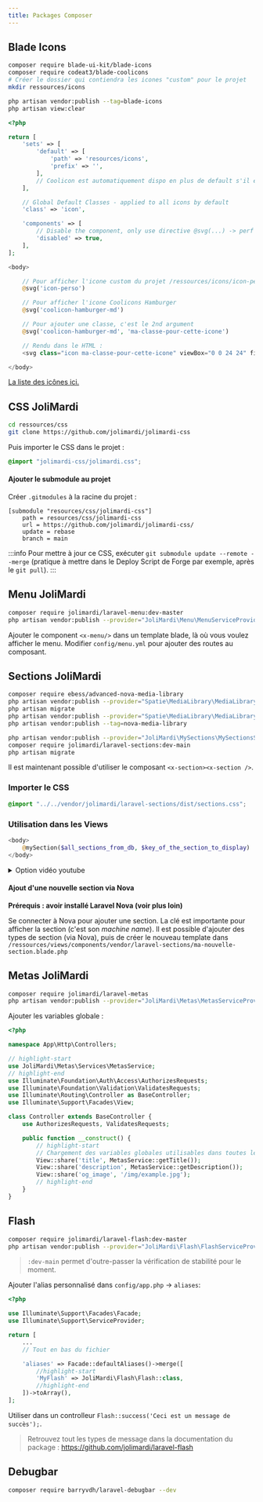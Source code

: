 ```yaml
---
title: Packages Composer
---
```



## Blade Icons
```bash
composer require blade-ui-kit/blade-icons
composer require codeat3/blade-coolicons
# Créer le dossier qui contiendra les icones "custom" pour le projet
mkdir ressources/icons

php artisan vendor:publish --tag=blade-icons
php artisan view:clear
```

```php title="/config/blade-icons.php"
<?php

return [
    'sets' => [
        'default' => [
            'path' => 'resources/icons',
            'prefix' => '',
        ],
        // Coolicon est automatiquement dispo en plus de default s'il est installé
    ],

    // Global Default Classes - applied to all icons by default
    'class' => 'icon',

    'components' => [
        // Disable the component, only use directive @svg(...) -> perf boost
        'disabled' => true,
    ],
];
```

```php title="example.blade.php"
<body>

    // Pour afficher l'icone custom du projet /ressources/icons/icon-perso.svg
    @svg('icon-perso')

    // Pour afficher l'icone Coolicons Hamburger
    @svg('coolicon-hamburger-md')

    // Pour ajouter une classe, c'est le 2nd argument
    @svg('coolicon-hamburger-md', 'ma-classe-pour-cette-icone')

    // Rendu dans le HTML :
    <svg class="icon ma-classe-pour-cette-icone" viewBox="0 0 24 24" fill="none"><g>...</g></svg>

</body>
```

[La liste des icônes ici.](https://blade-ui-kit.com/blade-icons?set=53)


## CSS JoliMardi

```bash
cd ressources/css
git clone https://github.com/jolimardi/jolimardi-css
```
Puis importer le CSS dans le projet :
```css title="resources/css/app.css"
@import "jolimardi-css/jolimardi.css";
```

#### Ajouter le submodule au projet
Créer `.gitmodules` à la racine du projet :

```git title='/.gitmodules'
[submodule "resources/css/jolimardi-css"]
	path = resources/css/jolimardi-css
	url = https://github.com/jolimardi/jolimardi-css/
	update = rebase
	branch = main
```


:::info
Pour mettre à jour ce CSS, exécuter `git submodule update --remote --merge` (pratique à mettre dans le Deploy Script de Forge par exemple, après le `git pull`).
:::

## Menu JoliMardi

```bash
composer require jolimardi/laravel-menu:dev-master
php artisan vendor:publish --provider="JoliMardi\Menu\MenuServiceProvider" --tag=config
```

Ajouter le component `<x-menu/>` dans un template blade, là où vous voulez afficher le menu.
Modifier `config/menu.yml` pour ajouter des routes au composant.

## Sections JoliMardi

```bash
composer require ebess/advanced-nova-media-library
php artisan vendor:publish --provider="Spatie\MediaLibrary\MediaLibraryServiceProvider" --tag="migrations"
php artisan migrate
php artisan vendor:publish --provider="Spatie\MediaLibrary\MediaLibraryServiceProvider" --tag="config"
php artisan vendor:publish --tag=nova-media-library

php artisan vendor:publish --provider="JoliMardi\MySections\MySectionsServiceProvider"
composer require jolimardi/laravel-sections:dev-main
php artisan migrate
```
Il est maintenant possible d'utiliser le composant `<x-section><x-section />`.

### Importer le CSS
```css title="resources/css/app.css"
@import "../../vendor/jolimardi/laravel-sections/dist/sections.css";
```

### Utilisation dans les Views

```php 
<body>
    @mySection($all_sections_from_db, $key_of_the_section_to_display)
</body>

```

<details>   
<summary> Option vidéo youtube</summary>

Si vos sections text-with-image ne comprendront pas de vidéo à la place de l'image. Alors il faut modifier la sections text-with-image en enlevant les partie surligné.

```php title='resources/views/vendor/laravel-sections/text-with-image.blade.php'
...
<div class="section-image">
    // highlight-start
    @if (isset($section->video_url))
        <div class="video-container">
            {{-- <x-youtube :youtube='$section->video_url' :youtube-thumbnail-media="$section->getFirstMedia('video_thumbnail')" /> --}}
            <x-youtube-inline :youtube='$section->video_url' />
        </div>
    @else
    // highlight-end
        {{ $section->getFirstMedia('image')->img('', ['alt' => $section->title]) }}
        // highlight-start
    @endif
    // highlight-end
</div>
...
```

Sinon, il faut ajouter le composant youtube-inline.blade.php dans `resources/views/components` : 

```php title='resources/views/components/youtube-inline.blade.php'
@if (isset($youtube))
    <div class="video-thumbnail ratio-16x9">

        <iframe src="https://www.youtube.com/embed/{{ $youtube }}?&loop=1&playlist={{ $youtube }}&rel=0&controls=1&autoplay=1&mute=1&start=0" frameborder="0" allow="autoplay; encrypted-media" allowfullscreen=""></iframe>

    </div>
@endif
```

</details>



#### Ajout d'une nouvelle section via Nova

**Prérequis : avoir installé Laravel Nova (voir plus loin)**

Se connecter à Nova pour ajouter une section. La clé est importante pour afficher la section (c'est son *machine name*). Il est possible d'ajouter des types de section (via Nova), puis de créer le nouveau template dans `/ressources/views/components/vendor/laravel-sections/ma-nouvelle-section.blade.php`

## Metas JoliMardi

```bash
composer require jolimardi/laravel-metas
php artisan vendor:publish --provider="JoliMardi\Metas\MetasServiceProvider"
```

Ajouter les variables globale : 

```php title="app/Http/Controller/Controller.php"
<?php

namespace App\Http\Controllers;

// highlight-start
use JoliMardi\Metas\Services\MetasService;
// highlight-end
use Illuminate\Foundation\Auth\Access\AuthorizesRequests;
use Illuminate\Foundation\Validation\ValidatesRequests;
use Illuminate\Routing\Controller as BaseController;
use Illuminate\Support\Facades\View;

class Controller extends BaseController {
    use AuthorizesRequests, ValidatesRequests;

    public function __construct() {
        // highlight-start
        // Chargement des variables globales utilisables dans toutes les vues, et overridables dans les controllers
        View::share('title', MetasService::getTitle());
        View::share('description', MetasService::getDescription());
        View::share('og_image', '/img/example.jpg');
        // highlight-end
    }
}
```

## Flash

```bash
composer require jolimardi/laravel-flash:dev-master
php artisan vendor:publish --provider="JoliMardi\Flash\FlashServiceProvider" --tag="views"
```
> `:dev-main` permet d'outre-passer la vérification de stabilité pour le moment.

Ajouter l'alias personnalisé dans `config/app.php` -> `aliases`:

```php title="/config/app.php"
<?php

use Illuminate\Support\Facades\Facade;
use Illuminate\Support\ServiceProvider;

return [
    ...
    // Tout en bas du fichier

    'aliases' => Facade::defaultAliases()->merge([
        //highlight-start
        'MyFlash' => JoliMardi\Flash\Flash::class,
        //highlight-end
    ])->toArray(),
];
```

Utiliser dans un controlleur `Flash::success('Ceci est un message de succès');`.

> Retrouvez tout les types de message dans la documentation du package : https://github.com/jolimardi/laravel-flash


## Debugbar
```bash
composer require barryvdh/laravel-debugbar --dev
```